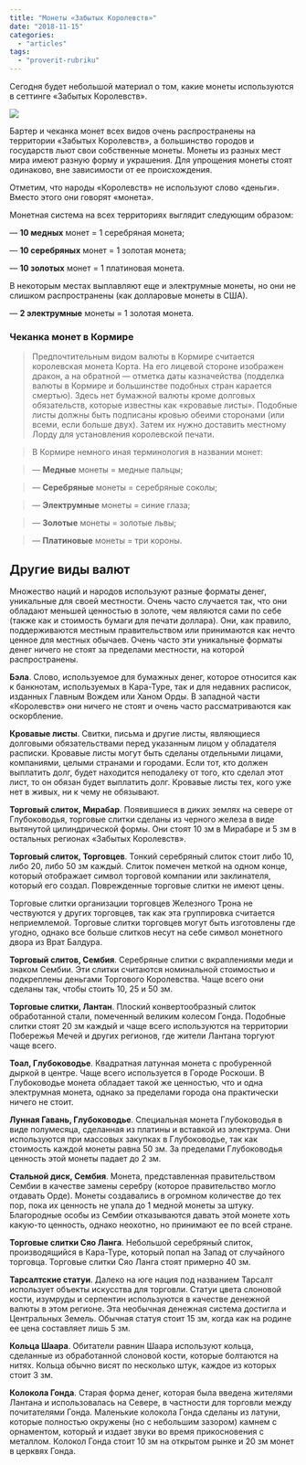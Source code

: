 ```yaml
---
title: "Монеты «Забытых Королевств»"
date: "2018-11-15"
categories: 
  - "articles"
tags: 
  - "proverit-rubriku"
---
```


Сегодня будет небольшой материал о том, какие монеты используются в сеттинге «Забытых Королевств».

![](https://pp.userapi.com/c830709/v830709518/1c6314/KCMPe8RDJJo.jpg)

Бартер и чеканка монет всех видов очень распространены на территории «Забытых Королевств», а большинство городов и государств льют свои собственные монеты. Монеты из разных мест мира имеют разную форму и украшения. Для упрощения монеты стоят одинаково, вне зависимости от ее происхождения.

Отметим, что народы «Королевств» не используют слово «деньги». Вместо этого они говорят «монета».

Монетная система на всех территориях выглядит следующим образом:

— **10 медных** монет = 1 серебряная монета;

— **10 серебряных** монет = 1 золотая монета;

— **10 золотых** монет = 1 платиновая монета.

В некоторым местах выплавляют еще и электрумные монеты, но они не слишком распространены (как долларовые монеты в США).

— **2 электрумные** монеты = 1 золотая монета.

### Чеканка монет в Кормире

> Предпочтительным видом валюты в Кормире считается королевская монета Корта. На его лицевой стороне изображен дракон, а на обратной — отметка даты казначейства (подделка валюты в Кормире и большинстве подобных стран карается смертью). Здесь нет бумажной валюты кроме долговых обязательств, которые известны как «кровавые листы». Подобные листы должны быть подписаны кровью обеими сторонами (или всеми, если больше двух). Затем их нужно доставить местному Лорду для установления королевской печати.

> В Кормире немного иная терминология в названии монет:

> — **Медные** монеты = медные пальцы;

> — **Серебряные** монеты = серебряные соколы;

> — **Электрумные** монеты = синие глаза;

> — **Золотые** монеты = золотые львы;

> — **Платиновые** монеты = три короны.

## Другие виды валют

Множество наций и народов используют разные форматы денег, уникальные для своей местности. Очень часто случается так, что они обладают меньшей ценностью в золоте, чем являются сами по себе (также как и стоимость бумаги для печати доллара). Они, как правило, поддерживаются местным правительством или принимаются как нечто ценное для местных обычаев. Очень часто эти уникальные форматы денег ничего не стоят за пределами местности, на которой распространены.

**Бэла**. Слово, используемое для бумажных денег, которое относится как к банкнотам, используемых в Кара-Туре, так и для недавних расписок, изданных Главным Вождем или Ханом Орды. В западной части «Королевств» они ничего не стоят и очень часто рассматриваются как оскорбление.

**Кровавые листы**. Свитки, письма и другие листы, являющиеся долговыми обязательствами перед указанным лицом у обладателя расписки. Кровавые листы могут быть сделаны отдельными лицами, компаниями, целыми странами и городами. Если тот, кто должен выплатить долг, будет находится неподалеку от того, кто сделал этот лист, то он обязан будет выплатить долг. Кровавые листы тех, кого уже нет в живых, ни к чему не обязывают.

**Торговый слиток, Мирабар**. Появившиеся в диких землях на севере от Глубоководья, торговые слитки сделаны из черного железа в виде вытянутой цилиндрической формы. Они стоят 10 зм в Мирабаре и 5 зм в остальных регионах «Забытых Королевств».

**Торговый слиток, Торговцев**. Тонкий серебряный слиток стоит либо 10, либо 20, либо 50 зм каждый. Слиток помечен меткой на одном конце, который отображает символ торговой компании или заклинателя, который его создал. Поврежденные торговые слитки не имеют цены.

Торговые слитки организации торговцев Железного Трона не чествуются у других торговцев, так как эта группировка считается неприемлемой. Торговые слитки торговцев могут быть изготовлены где угодно, однако все больше слитков несут на себе символ монетного двора из Врат Балдура.

**Торговый слитов, Сембия**. Серебряные слитки с вкраплениями меди и знаком Сембии. Эти слитки считаются номинальной стоимостью и подкреплены деньгами Торгового Королевства. Чаще всего они сделаны так, чтобы стоить 10, 25 и 50 зм.

**Торговые слитки, Лантан**. Плоский конвертообразный слиток обработанной стали, помеченный великим колесом Гонда. Подобные слитки стоят 20 зм каждый и чаще всего используются на территории Побережья Мечей и других регионов, где жители Лантана торгуют чаще всего.

**Тоал, Глубоководье**. Квадратная латунная монета с пробуренной дыркой в центре. Чаще всего используется в Городе Роскоши. В Глубоководье монета обладает такой же ценностью, что и одна электрумная монета, однако за пределами города она практически ничего не стоит.

**Лунная Гавань, Глубоководье**. Специальная монета Глубоководья в виде полумесяца, сделанная из платины и вставкой из электрума. Они используются при массовых закупках в Глубоководье, так как стоимость каждой монеты равна 50 зм. За пределами Глубоководья ценность этой монеты падает до 2 зм.

**Стальной диск, Сембия**. Монета, представленная правительством Сембии в качестве замены серебру (которое правительство могло отдавать Орде). Монеты создавались в огромном количестве до тех пор, пока их ценность не упала до 1 медной монеты за штуку. Благородные особы из Сембии отказываются давать этой монете хоть какую-то ценность, однако неохотно, но принимают ее по всей стране.

**Торговые слитки Сяо Ланга**. Небольшой серебряный слиток, производящийся в Кара-Туре, который попал на Запад от случайного торговца. Торговые слитки Сяо Ланга стоят примерно 40 зм.

**Тарсалтские статуи**. Далеко на юге нация под названием Тарсалт использует объекты искусства для торговли. Статуи цвета слоновой кости, изумруды и серпентин используются в качестве денежной валюты в этом регионе. Эта необычная денежная система достигла и Центральных Земель. Обычная статуя стоит 15 зм, когда как на родине ее цена составляет лишь 5 зм.

**Кольца Шаара**. Обитатели равнин Шаара используют кольца, сделанные из обработанной слоновой кости, которые болтаются на нитях. Кольца обычно висят по несколько штук, каждое из которых стоит 3 зм.

**Колокола Гонда**. Старая форма денег, которая была введена жителями Лантана и использовалась на Севере, в частности для торговли между почитателями Гонда. Маленькие колокола Гонда сделаны из латуни, которые полностью окружены (но с небольшим зазором) камнем с орнаментом, который и издает звуки во время прикосновения с металлом. Колокол Гонда стоит 10 зм на открытом рынке и 20 зм монет в церквях Гонда.
